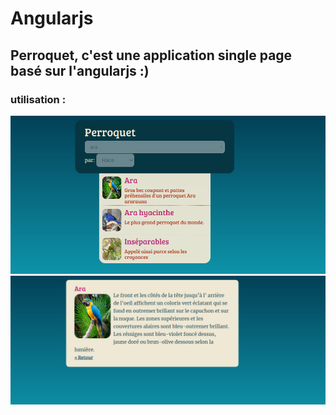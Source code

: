 # Angularjs
## Perroquet, c'est une application single page basé sur l'angularjs :)
### utilisation :
![image](https://github.com/davidlotfi/Angularjs/blob/master/image1.jpg)
![image](https://github.com/davidlotfi/Angularjs/blob/master/image2.jpg)


